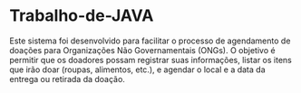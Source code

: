 # Trabalho-de-JAVA
Este sistema foi desenvolvido para facilitar o processo de agendamento de doações para Organizações Não Governamentais (ONGs). O objetivo é permitir que os doadores possam registrar suas informações, listar os itens que irão doar (roupas, alimentos, etc.), e agendar o local e a data da entrega ou retirada da doação.
